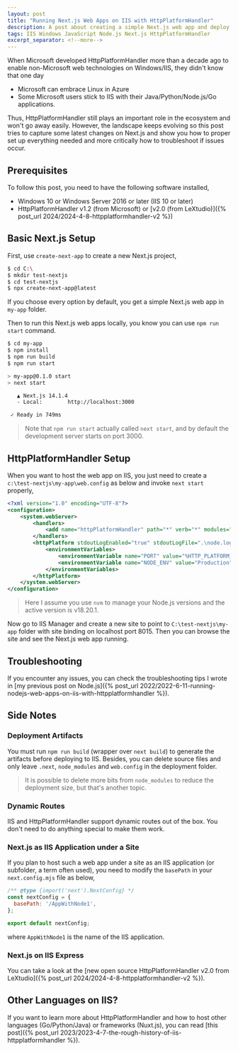 ```yaml
---
layout: post
title: "Running Next.js Web Apps on IIS with HttpPlatformHandler"
description: A post about creating a simple Next.js web app and deploy it on IIS with HttpPlatformHandler
tags: IIS Windows JavaScript Node.js Next.js HttpPlatformHandler
excerpt_separator: <!--more-->
---
```


When Microsoft developed HttpPlatformHandler more than a decade ago to enable non-Microsoft web technologies on Windows/IIS, they didn't know that one day

* Microsoft can embrace Linux in Azure
* Some Microsoft users stick to IIS with their Java/Python/Node.js/Go applications.

Thus, HttpPlatformHandler still plays an important role in the ecosystem and won't go away easily. However, the landscape keeps evolving so this post tries to capture some latest changes on Next.js and show you how to proper set up everything needed and more critically how to troubleshoot if issues occur.
<!--more-->

## Prerequisites

To follow this post, you need to have the following software installed,

* Windows 10 or Windows Server 2016 or later (IIS 10 or later)
* HttpPlatformHandler v1.2 (from Microsoft) or [v2.0 (from LeXtudio)]({% post_url 2024/2024-4-8-httpplatformhandler-v2 %})

## Basic Next.js Setup

First, use `create-next-app` to create a new Next.js project,

``` bash
$ cd C:\
$ mkdir test-nextjs
$ cd test-nextjs
$ npx create-next-app@latest
```

If you choose every option by default, you get a simple Next.js web app in `my-app` folder.

Then to run this Next.js web apps locally, you know you can use `npm run start` command.

``` bash
$ cd my-app
$ npm install
$ npm run build
$ npm run start

> my-app@0.1.0 start
> next start

   ▲ Next.js 14.1.4
   - Local:        http://localhost:3000

 ✓ Ready in 749ms
```

> Note that `npm run start` actually called `next start`, and by default the development server starts on port 3000.

## HttpPlatformHandler Setup

When you want to host the web app on IIS, you just need to create a `c:\test-nextjs\my-app\web.config` as below and invoke `next start` properly,

``` xml
<?xml version="1.0" encoding="UTF-8"?>
<configuration>
    <system.webServer>
        <handlers>
            <add name="httpPlatformHandler" path="*" verb="*" modules="httpPlatformHandler" resourceType="Unspecified" requireAccess="Script" />
        </handlers>
        <httpPlatform stdoutLogEnabled="true" stdoutLogFile=".\node.log" startupTimeLimit="20" processPath="C:\Users\<user name>\AppData\Roaming\nvm\v18.20.1\node.exe" arguments=".\node_modules\next\dist\bin\next start">
            <environmentVariables>
                <environmentVariable name="PORT" value="%HTTP_PLATFORM_PORT%" />
                <environmentVariable name="NODE_ENV" value="Production" />
            </environmentVariables>
        </httpPlatform>
    </system.webServer>
</configuration>
```

> Here I assume you use `nvm` to manage your Node.js versions and the active version is v18.20.1.

Now go to IIS Manager and create a new site to point to `C:\test-nextjs\my-app` folder with site binding on localhost port 8015. Then you can browse the site and see the Next.js web app running.

## Troubleshooting

If you encounter any issues, you can check the troubleshooting tips I wrote in [my previous post on Node.js]({% post_url 2022/2022-6-11-running-nodejs-web-apps-on-iis-with-httpplatformhandler %}).

## Side Notes

### Deployment Artifacts
You must run `npm run build` (wrapper over `next build`) to generate the artifacts before deploying to IIS. Besides, you can delete source files and only leave `.next`, `node_modules` and `web.config` in the deployment folder.

> It is possible to delete more bits from `node_modules` to reduce the deployment size, but that's another topic.

### Dynamic Routes

IIS and HttpPlatformHandler support dynamic routes out of the box. You don't need to do anything special to make them work.

### Next.js as IIS Application under a Site

If you plan to host such a web app under a site as an IIS application (or subfolder, a term often used), you need to modify the `basePath` in your `next.config.mjs` file as below,

``` javascript
/** @type {import('next').NextConfig} */
const nextConfig = {
  basePath: '/AppWithNode1',
};

export default nextConfig;
```
where `AppWithNode1` is the name of the IIS application.

### Next.js on IIS Express

You can take a look at the [new open source HttpPlatformHandler v2.0 from LeXtudio]({% post_url 2024/2024-4-8-httpplatformhandler-v2 %}).

## Other Languages on IIS?

If you want to learn more about HttpPlatformHandler and how to host other languages (Go/Python/Java) or frameworks (Nuxt.js), you can read [this post]({% post_url 2023/2023-4-7-the-rough-history-of-iis-httpplatformhandler %}).
